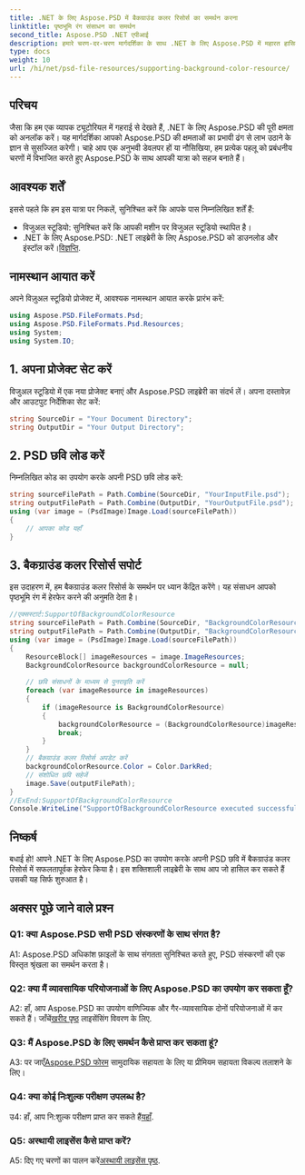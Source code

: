 ```yaml
---
title: .NET के लिए Aspose.PSD में बैकग्राउंड कलर रिसोर्स का समर्थन करना
linktitle: पृष्ठभूमि रंग संसाधन का समर्थन
second_title: Aspose.PSD .NET एपीआई
description: हमारे चरण-दर-चरण मार्गदर्शिका के साथ .NET के लिए Aspose.PSD में महारत हासिल करें। PSD छवियों में सहजता से हेरफेर करें। अभी अपने मुफ़्त ट्रायल को डाउनलोड करें!
type: docs
weight: 10
url: /hi/net/psd-file-resources/supporting-background-color-resource/
---
```

## परिचय
जैसा कि हम एक व्यापक ट्यूटोरियल में गहराई से देखते हैं, .NET के लिए Aspose.PSD की पूरी क्षमता को अनलॉक करें। यह मार्गदर्शिका आपको Aspose.PSD की क्षमताओं का प्रभावी ढंग से लाभ उठाने के ज्ञान से सुसज्जित करेगी। चाहे आप एक अनुभवी डेवलपर हों या नौसिखिया, हम प्रत्येक पहलू को प्रबंधनीय चरणों में विभाजित करते हुए Aspose.PSD के साथ आपकी यात्रा को सहज बनाते हैं।
## आवश्यक शर्तें
इससे पहले कि हम इस यात्रा पर निकलें, सुनिश्चित करें कि आपके पास निम्नलिखित शर्तें हैं:
- विजुअल स्टूडियो: सुनिश्चित करें कि आपकी मशीन पर विजुअल स्टूडियो स्थापित है।
-  .NET के लिए Aspose.PSD: .NET लाइब्रेरी के लिए Aspose.PSD को डाउनलोड और इंस्टॉल करें।[विज्ञप्ति](https://releases.aspose.com/psd/net/).
## नामस्थान आयात करें
अपने विज़ुअल स्टूडियो प्रोजेक्ट में, आवश्यक नामस्थान आयात करके प्रारंभ करें:
```csharp
using Aspose.PSD.FileFormats.Psd;
using Aspose.PSD.FileFormats.Psd.Resources;
using System;
using System.IO;
```
## 1. अपना प्रोजेक्ट सेट करें
विजुअल स्टूडियो में एक नया प्रोजेक्ट बनाएं और Aspose.PSD लाइब्रेरी का संदर्भ लें। अपना दस्तावेज़ और आउटपुट निर्देशिका सेट करें:
```csharp
string SourceDir = "Your Document Directory";
string OutputDir = "Your Output Directory";
```
## 2. PSD छवि लोड करें
निम्नलिखित कोड का उपयोग करके अपनी PSD छवि लोड करें:
```csharp
string sourceFilePath = Path.Combine(SourceDir, "YourInputFile.psd");
string outputFilePath = Path.Combine(OutputDir, "YourOutputFile.psd");
using (var image = (PsdImage)Image.Load(sourceFilePath))
{
    // आपका कोड यहाँ
}
```
## 3. बैकग्राउंड कलर रिसोर्स सपोर्ट
इस उदाहरण में, हम बैकग्राउंड कलर रिसोर्स के समर्थन पर ध्यान केंद्रित करेंगे। यह संसाधन आपको पृष्ठभूमि रंग में हेरफेर करने की अनुमति देता है। 
```csharp
//एक्सस्टार्ट:SupportOfBackgroundColorResource
string sourceFilePath = Path.Combine(SourceDir, "BackgroundColorResourceInput.psd");
string outputFilePath = Path.Combine(OutputDir, "BackgroundColorResourceOutput.psd");
using (var image = (PsdImage)Image.Load(sourceFilePath))
{
    ResourceBlock[] imageResources = image.ImageResources;
    BackgroundColorResource backgroundColorResource = null;
    
    // छवि संसाधनों के माध्यम से पुनरावृति करें
    foreach (var imageResource in imageResources)
    {
        if (imageResource is BackgroundColorResource)
        {
            backgroundColorResource = (BackgroundColorResource)imageResource;
            break;
        }
    }
    // बैकग्राउंड कलर रिसोर्स अपडेट करें
    backgroundColorResource.Color = Color.DarkRed;
    // संशोधित छवि सहेजें
    image.Save(outputFilePath);
}
//ExEnd:SupportOfBackgroundColorResource
Console.WriteLine("SupportOfBackgroundColorResource executed successfully");
```
## निष्कर्ष
बधाई हो! आपने .NET के लिए Aspose.PSD का उपयोग करके अपनी PSD छवि में बैकग्राउंड कलर रिसोर्स में सफलतापूर्वक हेरफेर किया है। इस शक्तिशाली लाइब्रेरी के साथ आप जो हासिल कर सकते हैं उसकी यह सिर्फ शुरुआत है।

## अक्सर पूछे जाने वाले प्रश्न

### Q1: क्या Aspose.PSD सभी PSD संस्करणों के साथ संगत है?

A1: Aspose.PSD अधिकांश फ़ाइलों के साथ संगतता सुनिश्चित करते हुए, PSD संस्करणों की एक विस्तृत श्रृंखला का समर्थन करता है।

### Q2: क्या मैं व्यावसायिक परियोजनाओं के लिए Aspose.PSD का उपयोग कर सकता हूँ?

A2: हाँ, आप Aspose.PSD का उपयोग वाणिज्यिक और गैर-व्यावसायिक दोनों परियोजनाओं में कर सकते हैं। जाँचें[खरीद पृष्ठ](https://purchase.aspose.com/buy) लाइसेंसिंग विवरण के लिए.

### Q3: मैं Aspose.PSD के लिए समर्थन कैसे प्राप्त कर सकता हूं?

 A3: पर जाएँ[Aspose.PSD फोरम](https://forum.aspose.com/c/psd/34) सामुदायिक सहायता के लिए या प्रीमियम सहायता विकल्प तलाशने के लिए।

### Q4: क्या कोई निःशुल्क परीक्षण उपलब्ध है?

 उ4: हाँ, आप नि:शुल्क परीक्षण प्राप्त कर सकते हैं[यहाँ](https://releases.aspose.com/).

### Q5: अस्थायी लाइसेंस कैसे प्राप्त करें?

 A5: दिए गए चरणों का पालन करें[अस्थायी लाइसेंस पृष्ठ](https://purchase.aspose.com/temporary-license/).